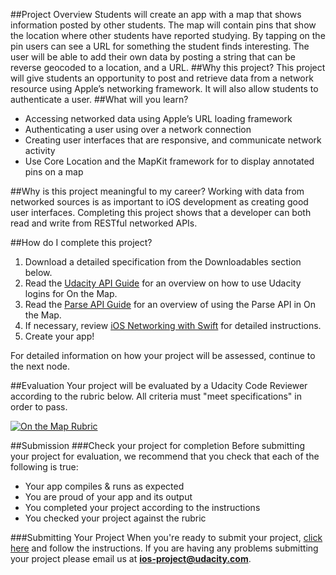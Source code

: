 ##Project Overview
Students will create an app with a map that shows information posted by other students. The map will contain pins that show the location where other students have reported studying. By tapping on the pin users can see a URL for something the student finds interesting. The user will be able to add their own data by posting a string that can be reverse geocoded to a location, and a URL.
##Why this project?
This project will give students an opportunity to post and retrieve data from a network resource using Apple’s networking framework. It will also allow students to authenticate a user. 
##What will you learn?
* Accessing networked data using Apple’s URL loading framework
* Authenticating a user using over a network connection
* Creating user interfaces that are responsive, and communicate network activity
* Use Core Location and the MapKit framework for to display annotated pins on a map

##Why is this project meaningful to my career?
Working with data from networked sources is as important to iOS development as creating good user interfaces. Completing this project shows that a developer can both read and write from RESTful networked APIs.

##How do I complete this project?
1. Download a detailed specification from the Downloadables section below.
2. Read the <a href="https://docs.google.com/document/d/1PHrIYRhl3r5jvRkuLvL0k6Rmws3H7NO1UAMnF5SoKXs/pub" target="_blank">Udacity API Guide</a> for an overview on how to use Udacity logins for On the Map.
3. Read the <a href="https://docs.google.com/document/d/1QDS5J_fHBa7rH2V4MLbWKzNOAqKxJbZ9LPsyiRBtlOY/pub" target="_blank">Parse API Guide</a> for an overview of using the Parse API in On the Map.
4. If necessary, review <a href="https://www.udacity.com/course/viewer#!/c-ud421-nd/l-3528678921/m-3750628798" target="_blank">iOS Networking with Swift</a> for detailed instructions.
5. Create your app!

For detailed information on how your project will be assessed, continue to the next node.

##Evaluation
Your project will be evaluated by a Udacity Code Reviewer according to the rubric below. All criteria must "meet specifications" in order to pass.

<a href="lh4.ggpht.com/umhKmjIzeloPd0cE1klGxJtfHEAOwc99HPo5-OVXn5U8DHlklo8PkqRuwVpLz_4r9HxyTR8gJEuxwwtNNA=s0#w=1253&h=2402" target="_blank">![On the Map Rubric](//lh4.ggpht.com/umhKmjIzeloPd0cE1klGxJtfHEAOwc99HPo5-OVXn5U8DHlklo8PkqRuwVpLz_4r9HxyTR8gJEuxwwtNNA=s0#w=1253&h=2402)</a>

##Submission
###Check your project for completion
Before submitting your project for evaluation, we recommend that you check that each of the following is true:

* Your app compiles & runs as expected
* You are proud of your app and its output
* You completed your project according to the instructions
* You checked your project against the rubric

###Submitting Your Project
When you're ready to submit your project, <a href="https://review.udacity.com/#!/projects/3071699113" target="_blank">click here</a> and follow the instructions. If you are having any problems submitting your project please email us at **ios-project@udacity.com**.
